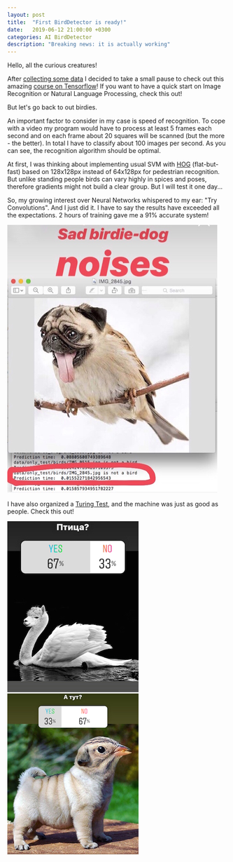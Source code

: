 ```yaml
---
layout: post
title:  "First BirdDetector is ready!"
date:   2019-06-12 21:00:00 +0300
categories: AI BirdDetector
description: "Breaking news: it is actually working"
---
```


Hello, all the curious creatures!

After [collecting some data](/ai/birddetector/2019/06/12/how-to-start-an-AI-project.html)
I decided to take a small pause to check out this amazing
[course on Tensorflow](https://www.coursera.org/specializations/tensorflow-in-practice?)!
If you want to have a quick start on Image Recognition or Natural Language Processing,
check this out!

But let's go back to out birdies.

An important factor to consider in my case is speed of recognition. To cope with
a video my program would have to process at least 5 frames each second and
on each frame about 20 squares will be scanned (but the more - the better).
In total I have to classify about 100 images per second. As you can see, the
recognition algorithm should be optimal.

At first, I was thinking about implementing usual SVM with
[HOG](https://www.learnopencv.com/histogram-of-oriented-gradients/) (flat-but-fast)
based on 128x128px instead of 64x128px for pedestrian recognition. But unlike standing
people birds can vary highly in spices and poses, therefore gradients might not build
a clear group. But I will test it one day...

So, my growing interest over Neural Networks whispered to my ear: "Try Convolutions".
And I just did it. I have to say the results have exceeded all the expectations.
2 hours of training gave me a 91% accurate system!

![Sad Birdie-Dog Noises](/assets/images/posts/sad_noises.JPG)

I have also organized a [Turing Test](https://en.wikipedia.org/wiki/Turing_test),
and the machine was just as good as people. Check this out!

![Lama-Swan](/assets/images/posts/lama-swan.JPG) ![Dogie-Bird](/assets/images/posts/dogie-bird.JPG)

